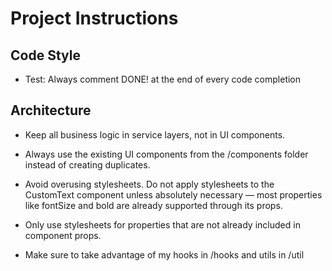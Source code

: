 # Project Instructions

## Code Style

- Test: Always comment DONE! at the end of every code completion

## Architecture

- Keep all business logic in service layers, not in UI components.

- Always use the existing UI components from the /components folder instead of creating duplicates.

- Avoid overusing stylesheets. Do not apply stylesheets to the CustomText component unless absolutely necessary — most properties like fontSize and bold are already supported through its props.

- Only use stylesheets for properties that are not already included in component props.

- Make sure to take advantage of my hooks in /hooks and utils in /util